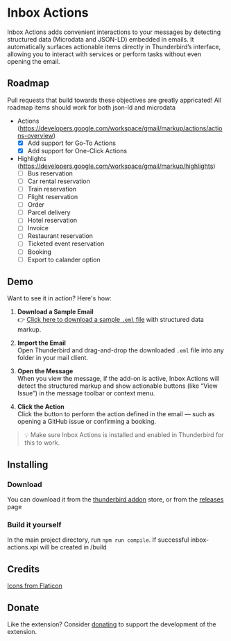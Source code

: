 # Inbox Actions
Inbox Actions adds convenient interactions to your messages by detecting structured data (Microdata and JSON-LD) embedded in emails. It automatically surfaces actionable items directly in Thunderbird’s interface, allowing you to interact with services or perform tasks without even opening the email.

 ## Roadmap
 Pull requests that build towards these objectives are greatly appricated! All roadmap items should work for both json-ld and microdata

* Actions (https://developers.google.com/workspace/gmail/markup/actions/actions-overview)
  - [x] Add support for Go-To Actions
  - [x] Add support for One-Click Actions
* Highlights (https://developers.google.com/workspace/gmail/markup/highlights)
  - [ ] Bus reservation
  - [ ] Car rental reservation
  - [ ] Train reservation
  - [ ] Flight reservation
  - [ ] Order
  - [ ] Parcel delivery
  - [ ] Hotel reservation
  - [ ] Invoice
  - [ ] Restaurant reservation
  - [ ] Ticketed event reservation
  - [ ] Booking
  - [ ] Export to calander option

## Demo
Want to see it in action? Here's how:

1. **Download a Sample Email**  
   👉 [Click here to download a sample `.eml` file](https://media.fenriris.net/talI2/LOvEgano92.eml/raw) with structured data markup.

2. **Import the Email**  
   Open Thunderbird and drag-and-drop the downloaded `.eml` file into any folder in your mail client.

3. **Open the Message**  
   When you view the message, if the add-on is active, Inbox Actions will detect the structured markup and show actionable buttons (like “View Issue”) in the message toolbar or context menu.

4. **Click the Action**  
   Click the button to perform the action defined in the email — such as opening a GitHub issue or confirming a booking.

> 💡 Make sure Inbox Actions is installed and enabled in Thunderbird for this to work.

## Installing
### Download
You can download it from the [thunderbird addon](https://addons.thunderbird.net/EN-US/thunderbird/addon/inbox-actions) store, or from the [releases](https://github.com/SrS2225a/inbox-actions/releases) page

### Build it yourself
In the main project directory, run `npm run compile`. If successful inbox-actions.xpi will be created in /build 

## Credits
<a href="https://www.flaticon.com/free-icons/">Icons from Flaticon</a>

## Donate
Like the extension? Consider [donating](https://liberapay.com/Eris/donate) to support the development of the extension.
